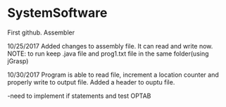# SystemSoftware
First github.
Assembler

10/25/2017
Added changes to assembly file. It can read and write now.
NOTE: to run keep .java file and prog1.txt file in the same folder(using jGrasp)


10/30/2017
Program is able to read file, increment a location counter and properly write to output file.
Added a header to ouptu file.

-need to implement if statements and test OPTAB
